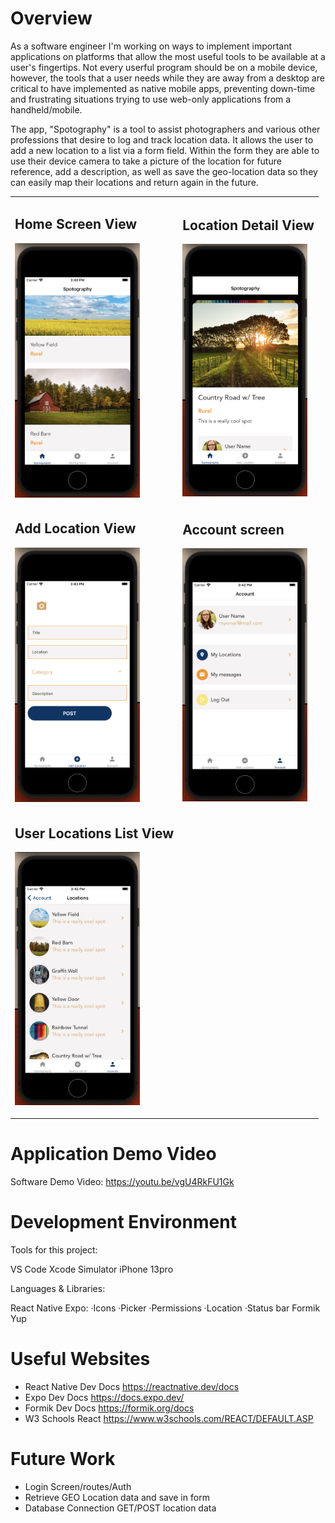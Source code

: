 # Overview

As a software engineer I'm working on ways to implement important applications on platforms that allow the most useful tools to be available at a user's fingertips. Not every userful program should be on a mobile device, however, the tools that a user needs while they are away from a desktop are critical to have implemented as native mobile apps, preventing down-time and frustrating situations trying to use web-only applications from a handheld/mobile. 


The app, "Spotography" is a tool to assist photographers and various other professions that desire to log and track location data. It allows the user to add a new location to a list via a form field. Within the form they are able to use their device camera to take a picture of the location for future reference, add a description, as well as save the geo-location data so they can easily map their locations and return again in the future. 


<table border="0">
   <tr>
      <td>
        <h2>Home Screen View</h2>
        <img src="/assets/spotographer_home.png" width="200">
     </td>
      <td>
        <h2>Location Detail View</h2>
        <img src="/assets/spotographer_location-details.png" width="200">
     </td>   
   </tr>
  <tr>
    <td>
      <h2>Add Location View</h2>
      <img src="/assets/spotographer_add-location.png" width="200">
    </td>
     <td>
      <h2>Account screen</h2>
      <img src="/assets/spotographer_account-screen.png" width="200">
     </td>
  </tr>
   <tr>
      <td>
         <h2>User Locations List View</h2>
         <p float="left">
            <img src="/assets/spotographer_locations_list.png" width="200" />
         </p>
      </td>
      <td>
         <p float-"left">
            <div width="100"></div>
         </p>
      </td>
   </tr>
</table>

# Application Demo Video

Software Demo Video: https://youtu.be/vgU4RkFU1Gk

# Development Environment


Tools for this project: 

VS Code
Xcode Simulator
iPhone 13pro


Languages & Libraries:

React Native
Expo:
  ·Icons
  ·Picker
  ·Permissions
  ·Location
  ·Status bar
Formik
Yup

# Useful Websites

* React Native Dev Docs https://reactnative.dev/docs
* Expo Dev Docs https://docs.expo.dev/
* Formik Dev Docs https://formik.org/docs
* W3 Schools React https://www.w3schools.com/REACT/DEFAULT.ASP

# Future Work

* Login Screen/routes/Auth
* Retrieve GEO Location data and save in form
* Database Connection GET/POST location data